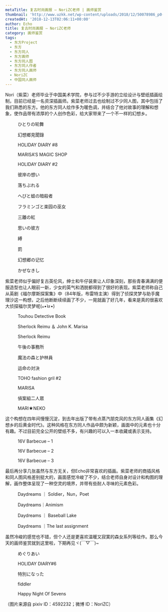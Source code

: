 ```yaml
---
metaTitle: 复古时尚画报 – NoriZC老师 | 画师鉴赏
thumbnail: 'http://www.uzkk.net/wp-content/uploads/2018/12/50078986_p0-825x510.jpg'
createdAt: '2018-12-13T02:06:11+00:00'
author: Echo
title: 复古时尚画报 – NoriZC老师
category: 画师鉴赏
tags:
  - 东方Project
  - 东方
  - 东方同人
  - 东方画师
  - 东方同人图
  - 东方同人作者
  - 东方同人画师
  - NoriZC
  - 中国同人画师
---
```


Nori（紫菜）老师毕业于中国美术学院，参与过不少手游的立绘设计与壁纸插画绘制，目前已经是一名资深插画师。紫菜老师过去也绘制过不少同人图，其中包括了我们熟悉的东方。他的东方同人绘作多为暖色调，并结合了他对故事的理解和想象，使作品带有浓厚的个人创作色彩，给大家带来了一个不一样的幻想乡。

<figure>
  <img src="http://www.uzkk.net/wp-content/uploads/2018/12/50078986_p0-1024x694.jpg" alt=""/>
  <figcaption>ひとりの轮舞</figcaption>
</figure>

<figure>
  <img src="http://www.uzkk.net/wp-content/uploads/2018/12/50981359_p0-1024x744.jpg" alt=""/>
  <figcaption>幻想鄉見聞錄</figcaption>
</figure>

<figure>
  <img src="http://www.uzkk.net/wp-content/uploads/2018/12/51103160_p0-724x1024.jpg" alt=""/>
  <figcaption>HOLIDAY DIARY #8</figcaption>
</figure>

<figure>
  <img src="http://www.uzkk.net/wp-content/uploads/2018/12/52592292_p0-724x1024.jpg" alt=""/>
  <figcaption>MARISA’S MAGIC SHOP</figcaption>
</figure>

<figure>
  <img src="http://www.uzkk.net/wp-content/uploads/2018/12/49705985_p0-710x1024.jpg" alt=""/>
  <figcaption>HOLIDAY DIARY #2</figcaption>
</figure>

<figure>
  <img src="http://www.uzkk.net/wp-content/uploads/2018/12/49440705_p0-1024x586.jpg" alt=""/>
  <figcaption>彼岸の想い</figcaption>
</figure>

<figure>
  <img src="http://www.uzkk.net/wp-content/uploads/2018/12/47526648_p0-724x1024.jpg" alt=""/>
  <figcaption>落ちぶれる</figcaption>
</figure>

<figure>
  <img src="http://www.uzkk.net/wp-content/uploads/2018/12/47304851_p0-1024x678.jpg" alt=""/>
  <figcaption>へびと蛙の暗殺者</figcaption>
</figure>

<figure>
  <img src="http://www.uzkk.net/wp-content/uploads/2018/12/47192972_p0-1024x679.jpg" alt=""/>
  <figcaption>フラミンゴと楽园の巫女</figcaption>
</figure>

<figure>
  <img src="http://www.uzkk.net/wp-content/uploads/2018/12/44524895_p0-1024x724.jpg" alt=""/>
  <figcaption>三離の紅</figcaption>
</figure>

<figure>
  <img src="http://www.uzkk.net/wp-content/uploads/2018/12/45524534_p0-1024x549.jpg" alt=""/>
  <figcaption>思いの彼方</figcaption>
</figure>

<figure>
  <img src="http://www.uzkk.net/wp-content/uploads/2018/12/45381991_p0-673x1024.jpg" alt=""/>
  <figcaption>縛</figcaption>
</figure>

<figure>
  <img src="http://www.uzkk.net/wp-content/uploads/2018/12/44697006_p0-1024x737.jpg" alt=""/>
  <figcaption>罰</figcaption>
</figure>

<figure>
  <img src="http://www.uzkk.net/wp-content/uploads/2018/12/45940734_p0-685x1024.jpg" alt=""/>
  <figcaption>幻想郷の记忆</figcaption>
</figure>

<figure>
  <img src="http://www.uzkk.net/wp-content/uploads/2018/12/44785963_p0-543x1024.jpg" alt=""/>
  <figcaption>かぜなきし</figcaption>
</figure>

紫菜老师似乎偏好复古英伦风，绅士和牛仔装束让人印象深刻，那些青春满满的便服造型也让人眼前一新，少女的英气和洒脱都得到了很好的表现。紫菜老师称自己从英剧《福尔摩斯探案集》中（84年版，布雷特主演）得到了侦探灵梦与助手魔理沙这一构想，之后他断断续续画了不少，一晃就画了好几年，看来是真的很喜欢大侦探福尔灵梦呢(๑•̀ㅂ•́)

<figure>
  <img src="http://www.uzkk.net/wp-content/uploads/2018/12/61351810_p0-1024x600.jpg" alt=""/>
  <figcaption>Touhou Detective Book</figcaption>
</figure>

<figure>
  <img src="http://www.uzkk.net/wp-content/uploads/2018/12/48106585_p0-1024x638.jpg" alt=""/>
  <figcaption>Sherlock Reimu ＆ John K. Marisa</figcaption>
</figure>

<figure>
  <img src="http://www.uzkk.net/wp-content/uploads/2018/12/44947713_p0-724x1024.jpg" alt=""/>
  <figcaption>Sherlock Reimu</figcaption>
</figure>

<figure>
  <img src="http://www.uzkk.net/wp-content/uploads/2018/12/42682951_p0-1024x617.jpg" alt=""/>
  <figcaption>午後の事務所</figcaption>
</figure>

<figure>
  <img src="http://www.uzkk.net/wp-content/uploads/2018/12/47083601_p0-1024x679.jpg" alt=""/>
  <figcaption>魔法の森と护林員</figcaption>
</figure>

<figure>
  <img src="http://www.uzkk.net/wp-content/uploads/2018/12/40379590_p0-1024x724.jpg" alt=""/>
  <figcaption>运命の対決</figcaption>
</figure>

<figure>
  <img src="http://www.uzkk.net/wp-content/uploads/2018/12/45337270_p0-701x1024.jpg" alt=""/>
  <figcaption>TOHO fashion gril #2</figcaption>
</figure>

<figure>
  <img src="http://www.uzkk.net/wp-content/uploads/2018/12/45219429_p0-724x1024.jpg" alt=""/>
  <figcaption>MARISA</figcaption>
</figure>

<figure>
  <img src="http://www.uzkk.net/wp-content/uploads/2018/12/43803304_p0-1024x724.jpg" alt=""/>
  <figcaption>偵案組二人眾</figcaption>
</figure>

<figure>
  <img src="http://www.uzkk.net/wp-content/uploads/2018/12/44927962_p0-723x1024.jpg" alt=""/>
  <figcaption>MARI★NEKO</figcaption>
</figure>

这个构想在四年间慢慢沉淀，到去年出版了带有点蒸汽朋克风的东方同人画集《幻想乡的后黄金时代》。这种风格在东方同人作品中颇为新颖，画面中的元素也十分有趣。不过目前完全公开的壁纸不多，有兴趣的可以入一本收藏或表示支持。

<figure>
  <img src="http://www.uzkk.net/wp-content/uploads/2018/12/62406619_p0-1024x576.jpg" alt=""/>
  <figcaption>16V Barbecue – 1</figcaption>
</figure>

<figure>
  <img src="http://www.uzkk.net/wp-content/uploads/2018/12/62406619_p1-1024x650.jpg" alt=""/>
  <figcaption>16V Barbecue – 2</figcaption>
</figure>

<figure>
  <img src="http://www.uzkk.net/wp-content/uploads/2018/12/70d7f9eagy1fl56tuycqfj21kw4n67wl-348x1024.jpg" alt=""/>
  <figcaption>16V Barbecue – 3</figcaption>
</figure>

最后再分享几张虽然与东方无关，但Echo非常喜欢的插画。紫菜老师的商插风格和同人图风格差别挺大的，画面感觉冷峻了不少，结合老师自身对设计和构图的理解，画作整体呈现了一种空灵的境界，并带有些耐人寻味的元素色彩。

<figure>
  <img src="http://www.uzkk.net/wp-content/uploads/2018/12/69371385_p0-1024x486.jpg" alt=""/>
  <figcaption>Daydreams ｜ Soldier，Nun，Poet</figcaption>
</figure>

<figure>
  <img src="http://www.uzkk.net/wp-content/uploads/2018/12/70132840_p0-745x1024.jpg" alt=""/>
  <figcaption>Daydreams｜Animism</figcaption>
</figure>

<figure>
  <img src="http://www.uzkk.net/wp-content/uploads/2018/12/68455044_p0-745x1024.jpg" alt=""/>
  <figcaption>Daydreams ｜ Baseball Lake</figcaption>
</figure>

<figure>
  <img src="http://www.uzkk.net/wp-content/uploads/2018/12/69045782_p0-745x1024.jpg" alt=""/>
  <figcaption>Daydreams ｜The last assignment</figcaption>
</figure>

虽然冷峻的感觉也不错，但个人还是更喜欢温暖又寂寞的森女系列等绘作。那么今天的画师鉴赏就到这里啦，下期再见ヾ(￣▽￣)~

<figure>
  <img src="http://www.uzkk.net/wp-content/uploads/2018/12/48638618_p0-1024x638.jpg" alt=""/>
  <figcaption>めぐりあい</figcaption>
</figure>

<figure>
  <img src="http://www.uzkk.net/wp-content/uploads/2018/12/51881772_p0-724x1024.jpg" alt=""/>
  <figcaption>HOLIDAY DIARY#6</figcaption>
</figure>

<figure>
  <img src="http://www.uzkk.net/wp-content/uploads/2018/12/63435655_p0-1024x551.jpg" alt=""/>
  <figcaption>特別になった</figcaption>
</figure>

<figure>
  <img src="http://www.uzkk.net/wp-content/uploads/2018/12/46332536_p0-1024x593.jpg" alt=""/>
  <figcaption>fiddler</figcaption>
</figure>

<figure>
  <img src="http://www.uzkk.net/wp-content/uploads/2018/12/45075251_p0-1024x701.jpg" alt=""/>
  <figcaption>Happy Night Of Sevens</figcaption>
</figure>

（图片来源自 pixiv ID：4592232；微博 ID：NoriZC）
